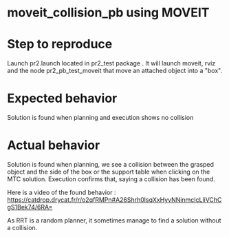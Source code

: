 # moveit_collision_pb using MOVEIT

# Step to reproduce 

Launch pr2.launch located in pr2_test package . It will launch moveit, rviz and the node pr2_pb_test_moveit that move an attached object into a "box". 

# Expected behavior

Solution is found when planning and execution shows no collision 

# Actual behavior

Solution is found when planning, we see a collision between the grasped object and the side of the box or the support table when clicking on the MTC solution. Execution confirms that, saying a collision has been found. 

Here is a video of the found behavior : 
https://catdrop.drycat.fr/r/o2qfRMPn#A26Shrh0lsqXxHyvNNinmcIcLliVChCgS1Bek74/6RA=

As RRT is a random planner, it sometimes manage to find a solution without a collision.

